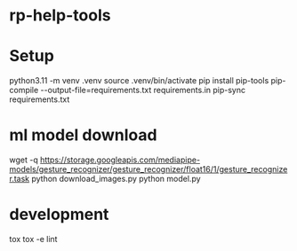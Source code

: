 # rp-help-tools

# Setup
python3.11 -m venv .venv
source .venv/bin/activate
pip install pip-tools
pip-compile --output-file=requirements.txt requirements.in
pip-sync requirements.txt


# ml model download
wget -q https://storage.googleapis.com/mediapipe-models/gesture_recognizer/gesture_recognizer/float16/1/gesture_recognizer.task
python download_images.py
python model.py

# development
tox
tox -e lint